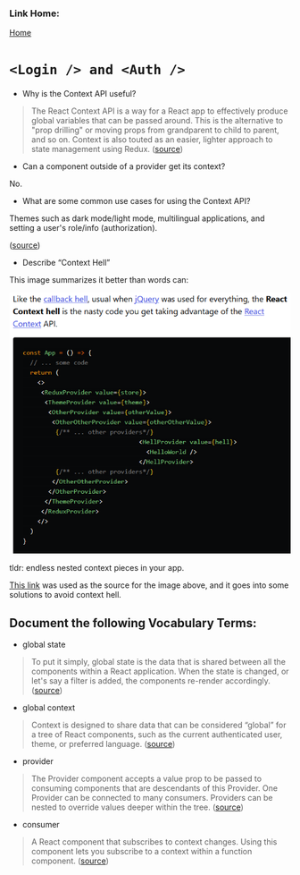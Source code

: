 ### Link Home:
[Home](README.md)

# `<Login /> and <Auth />`


- Why is the Context API useful?

> The React Context API is a way for a React app to effectively produce global variables that can be passed around. This is the alternative to "prop drilling" or moving props from grandparent to child to parent, and so on. Context is also touted as an easier, lighter approach to state management using Redux. ([source](https://www.loginradius.com/blog/async/react-context-api/))

- Can a component outside of a provider get its context?

No.

- What are some common use cases for using the Context API?

Themes such as dark mode/light mode, multilingual applications, and setting a user's role/info (authorization).

([source](https://blog.bitsrc.io/why-you-should-consider-the-new-context-api-in-react-a-deep-dive-d588b66c57b5))

- Describe “Context Hell”

This image summarizes it better than words can:

![context-hell](images/contextHell.png)

tldr: endless nested context pieces in your app.

[This link](https://dev.to/alfredosalzillo/the-react-context-hell-7p4) was used as the source for the image above, and it goes into some solutions to avoid context hell.

## Document the following Vocabulary Terms:

- global state

> To put it simply, global state is the data that is shared between all the components within a React application. When the state is changed, or let's say a filter is added, the components re-render accordingly. ([source](https://endertech.com/blog/using-reacts-context-api-for-global-state-management))

- global context

> Context is designed to share data that can be considered “global” for a tree of React components, such as the current authenticated user, theme, or preferred language. ([source](https://reactjs.org/docs/context.html))

- provider

> The Provider component accepts a value prop to be passed to consuming components that are descendants of this Provider. One Provider can be connected to many consumers. Providers can be nested to override values deeper within the tree. ([source](https://reactjs.org/docs/context.html#contextprovider))

- consumer

> A React component that subscribes to context changes. Using this component lets you subscribe to a context within a function component. ([source](https://reactjs.org/docs/context.html))
